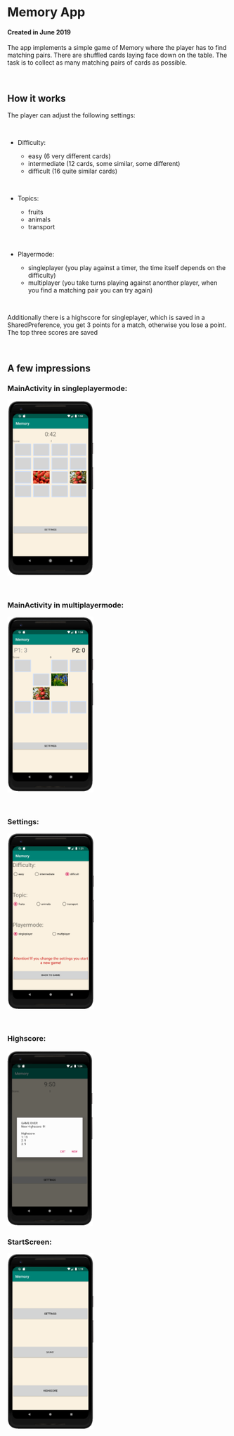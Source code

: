 # Memory App

#### Created in June 2019

The app implements a simple game of Memory where the player has to find matching pairs. There are shuffled cards laying face down on the table. The task is to collect as many matching pairs of cards as possible. 


<p> &nbsp </p>

## How it works

The player can adjust the following settings:
<p> &nbsp </p>

* Difficulty:
   * easy (6 very different cards)
   * intermediate (12 cards, some similar, some different)
   * difficult (16 quite similar cards)
   <p> &nbsp </p>
   
* Topics:
   * fruits
   * animals
   * transport
   <p> &nbsp </p>
   
* Playermode:
   * singleplayer (you play against a timer, the time itself depends on the difficulty)
   * multiplayer (you take turns playing against anonther player, when you find a matching pair you can try again)
   
   <p> &nbsp </p>
   
Additionally there is a highscore for singleplayer, which is saved in a SharedPreference, you get 3 points for a match, otherwise you lose a point. The top three scores are saved

<p> &nbsp </p>

## A few impressions

### MainActivity in singleplayermode:
<img src="/Screenshots/MainActivity.png" height="400">

<p> &nbsp </p>

### MainActivity in multiplayermode:
<img src="/Screenshots/MainActivity_Multiplayer.png" height="400">

<p> &nbsp </p>

### Settings:
<img src="/Screenshots/Settings.png" height="400">

<p> &nbsp </p>

### Highscore:
<img src="/Screenshots/Highscore.png" height="400">


### StartScreen:
<img src="/Screenshots/StartScreen.png" height="400">

